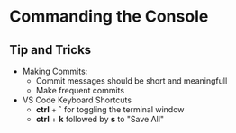 # Commanding the Console

## Tip and Tricks

- Making Commits:
    - Commit messages should be short and meaningfull
    - Make frequent commits
- VS Code Keyboard Shortcuts
    - **ctrl** + **`** for toggling the terminal window
    - **ctrl** + **k** followed by **s** to "Save All"

